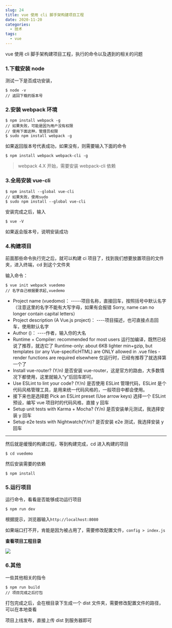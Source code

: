 ```yaml
---
slug: 24
title: vue 使用 cli 脚手架构建项目工程
date: 2020-11-20
categories: 
  - 技术
tags: 
  - vue
---
```


vue 使用 cli 脚手架构建项目工程，执行的命令以及遇到的相关的问题

### 1.下载安装 node

测试一下是否成功安装，

```shell
$ node -v
// 返回下载的版本号
```
### 2.安装 webpack 环境

```shell
$ npm install webpack -g
// 如果失败，可能是因为用户没有权限
// 使用下面这种，管理员权限
$ sudo npm install webpack -g
```

如果返回版本号代表成功，如果没有，则需要输入下面的命令

```shell
$ npm install webpack webpack-cli -g
```

>webpack 4.X 开始，需要安装 webpack-cli 依赖

### 3.全局安装 vue-cli

```shell
$ npm install --global vue-cli
// 如果失败，使用sudo
$ sudo npm install --global vue-cli
```

安装完成之后，输入
```shell
$ vue -V
```

如果返会版本号，说明安装成功

### 4.构建项目

前面那些命令执行完之后，就可以构建 ci 项目了，找到我们想要放置项目的文件夹，进入终端，cd 到这个文件夹

输入命令：

```shell
$ vue init webpack vuedemo
// 名字自己根据要求起,vuedemo
```

* Project name (vuedomo)： -----项目名称，直接回车，按照括号中默认名字（注意这里的名字不能有大写字母，如果有会报错 Sorry, name can no longer contain capital letters）
* Project description (A Vue.js project)： ----项目描述，也可直接点击回车，使用默认名字
* Author ()： ----作者，输入你的大名
* Runtime + Compiler: recommended for most users 运行加编译，既然已经说了推荐，就选它了
Runtime-only: about 6KB lighter min+gzip, but templates (or any Vue-specificHTML) are ONLY allowed in .vue files - render functions are required elsewhere 仅运行时，已经有推荐了就选择第一个了
* Install vue-router? (Y/n) 是否安装 vue-router，这是官方的路由，大多数情况下都使用，这里就输入“y”后回车即可。
* Use ESLint to lint your code? (Y/n) 是否使用 ESLint 管理代码，ESLint 是个代码风格管理工具，是用来统一代码风格的，一般项目中都会使用。
* 接下来也是选择题 Pick an ESLint preset (Use arrow keys) 选择一个 ESLint 预设，编写 vue 项目时的代码风格，直接 y 回车
* Setup unit tests with Karma + Mocha? (Y/n) 是否安装单元测试，我选择安装 y 回车
* Setup e2e tests with Nightwatch(Y/n)? 是否安装 e2e 测试，我选择安装 y 回车

---

然后就是缓慢的构建过程，等到构建完成，cd 进入构建的项目

```shell
$ cd vuedemo
```

然后安装需要的依赖
```shell
$ npm install
```

### 5.运行项目

运行命令，看看是否能够成功运行项目

```shell
$ npm run dev
```

根据提示，浏览器输入`http://localhost:8080`


如果端口打不开，肯能是因为被占用了，需要修改配置文件，`config > index.js`


**查看项目工程目录**

![](https://i.loli.net/2020/11/28/iYDWz27gbGfeURB.png)

### 6.其他

一些其他相关的指令

```shell
$ npm run build
// 项目完成之后打包
```

打包完成之后，会在根目录下生成一个 dist 文件夹，需要修改配置文件的路径，可以在本地查看

项目上线发布，直接上传 dist 到服务器即可

